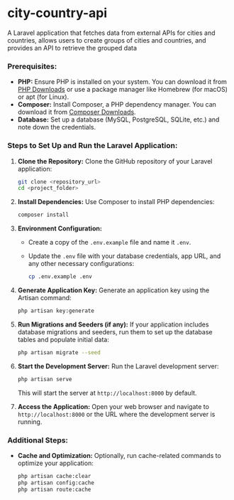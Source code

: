 # city-country-api
 A Laravel application that fetches data from external APIs for cities and countries, allows users to create groups of cities and countries, and provides an API to retrieve the grouped data

### Prerequisites:

- **PHP:** Ensure PHP is installed on your system. You can download it from [PHP Downloads](https://www.php.net/downloads.php) or use a package manager like Homebrew (for macOS) or apt (for Linux).
- **Composer:** Install Composer, a PHP dependency manager. You can download it from [Composer Downloads](https://getcomposer.org/download/).
- **Database:** Set up a database (MySQL, PostgreSQL, SQLite, etc.) and note down the credentials.

### Steps to Set Up and Run the Laravel Application:

1. **Clone the Repository:**
   Clone the GitHub repository of your Laravel application:

   ```bash
   git clone <repository_url>
   cd <project_folder>
   ```

2. **Install Dependencies:**
   Use Composer to install PHP dependencies:

   ```bash
   composer install
   ```

3. **Environment Configuration:**
   - Create a copy of the `.env.example` file and name it `.env`.
   - Update the `.env` file with your database credentials, app URL, and any other necessary configurations:

     ```bash
     cp .env.example .env
     ```

4. **Generate Application Key:**
   Generate an application key using the Artisan command:

   ```bash
   php artisan key:generate
   ```

5. **Run Migrations and Seeders (if any):**
   If your application includes database migrations and seeders, run them to set up the database tables and populate initial data:

   ```bash
   php artisan migrate --seed
   ```

6. **Start the Development Server:**
   Run the Laravel development server:

   ```bash
   php artisan serve
   ```

   This will start the server at `http://localhost:8000` by default.

7. **Access the Application:**
   Open your web browser and navigate to `http://localhost:8000` or the URL where the development server is running.

### Additional Steps:

- **Cache and Optimization:** Optionally, run cache-related commands to optimize your application:

  ```bash
  php artisan cache:clear
  php artisan config:cache
  php artisan route:cache
  ```
